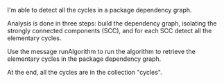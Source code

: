 I'm able to detect all the cycles in a package dependency graph.

Analysis is done in three steps: build the dependency graph, isolating the strongly connected components (SCC), and for each SCC detect all the elementary cycles.

Use the message runAlgorithm to run the algorithm to retrieve the elementary cycles in the package dependency graph.

 At the end, all the cycles are in the collection "cycles".